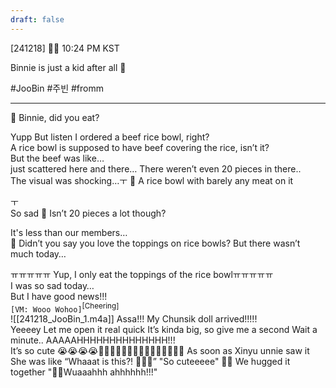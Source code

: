 ```yaml
---
draft: false
---
```

[241218] 🐣💭 10:24 PM KST

Binnie is just a kid after all 🥺

#JooBin #주빈 #fromm
___

🫧 Binnie, did you eat?

Yupp
But listen
I ordered a beef rice bowl, right?  
A rice bowl is supposed to have beef covering the rice, isn’t it?  
But the beef was like…  
just scattered here and there…
There weren’t even 20 pieces in there..   
The visual was shocking…ㅜ
🫧 A rice bowl with barely any meat on it

ㅜ  
So sad
🫧 Isn’t 20 pieces a lot though?

It's less than our members…  
🫧 Didn’t you say you love the toppings on rice bowls? But there wasn’t much today…

ㅠㅠㅠㅠㅠ Yup, I only eat the toppings of the rice bowlㅠㅠㅠㅠㅠ  
I was so sad today…  
But I have good news!!!  
`[VM: Wooo Wohoo]`<sup>[Cheering]</sup>  
![[241218_JooBin_1.m4a]]
Assa!!! 
My Chunsik doll arrived!!!!!  
Yeeeey
Let me open it real quick
It’s kinda big, so give me a second
Wait a minute..
AAAAAHHHHHHHHHHHHHH!!!  
It’s so cute 😭😭😭😭🥹🥹🥹🥹🤍🤍🤍🤍🤍🤍🤍🤍🤍🤍🤍
As soon as Xinyu unnie saw it
She was like 
“Whaaat is this?! 🥹🥹🥹” 
"So cuteeeee"
🥹🥹
We hugged it together
"🦊🐣Wuaaahhh ahhhhhh!!!"